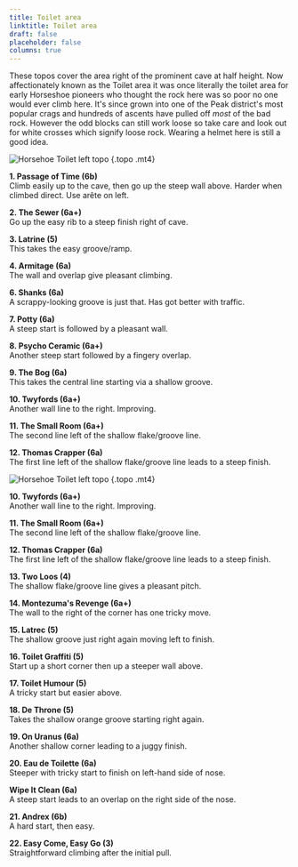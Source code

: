 ```yaml
---
title: Toilet area
linktitle: Toilet area
draft: false
placeholder: false
columns: true
---
```


These topos cover the area right of the prominent cave at half height. Now affectionately known as the Toilet area it was once literally the toilet area for early Horseshoe pioneers who thought the rock here was so poor no one would ever climb here. It's since grown into one of the Peak district's most popular crags and hundreds of ascents have pulled off *most* of the bad rock. However the odd blocks can still work loose so take care and look out for white crosses which signify loose rock. Wearing a helmet here is still a good idea.

![Horsehoe Toilet left topo](/img/peak/stoney/horseshoe-toilet-area-left-10px.jpg)
{.topo .mt4}


**1. Passage of Time (6b)**  
Climb easily up to the cave, then go up the steep wall above. Harder when climbed direct. Use arête on left.

**2. The Sewer (6a+)**  
Go up the easy rib to a steep finish right of cave.

**3. Latrine (5)**  
This takes the easy groove/ramp.

**4. Armitage (6a)**  
The wall and overlap give pleasant climbing.

**6. Shanks (6a)**  
A scrappy-looking groove is just that. Has got better with traffic.

**7. Potty (6a)**  
A steep start is followed by a pleasant wall.

**8. Psycho Ceramic (6a+)**  
Another steep start followed by a fingery overlap.

**9. The Bog (6a)**  
This takes the central line starting via a shallow groove.

**10. Twyfords (6a+)**  
Another wall line to the right. Improving.

**11. The Small Room (6a+)**  
The second line left of the shallow flake/groove line.

**12. Thomas Crapper (6a)**  
The first line left of the shallow flake/groove line leads to a steep finish.


![Horsehoe Toilet left topo](/img/peak/stoney/horseshoe-toilet-area-right.jpg)
{.topo .mt4}

**10. Twyfords (6a+)**  
Another wall line to the right. Improving.

**11. The Small Room (6a+)**  
The second line left of the shallow flake/groove line.

**12. Thomas Crapper (6a)**  
The first line left of the shallow flake/groove line leads to a steep finish.

**13. Two Loos (4)**  
The shallow flake/groove line gives a pleasant pitch.

**14. Montezuma's Revenge (6a+)**  
The wall to the right of the corner has one tricky move.

**15. Latrec (5)**  
The shallow groove just right again moving left to finish.

**16. Toilet Graffiti (5)**  
Start up a short corner then up a steeper wall above.

**17. Toilet Humour (5)**  
A tricky start but easier above.

**18. De Throne (5)**  
Takes the shallow orange groove starting right again.

**19. On Uranus (6a)**  
Another shallow corner leading to a juggy finish.

**20. Eau de Toilette (6a)**  
Steeper with tricky start to finish on left-hand side of nose.

**Wipe It Clean (6a)**  
A steep start leads to an overlap on the right side of the nose.

**21. Andrex (6b)**  
A hard start, then easy.

**22. Easy Come, Easy Go (3)**  
Straightforward climbing after the initial pull.